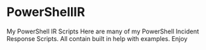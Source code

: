 # PowerShellIR
My PowerShell IR Scripts
Here are many of my PowerShell Incident Response Scripts.
All contain built in help with examples.
Enjoy
